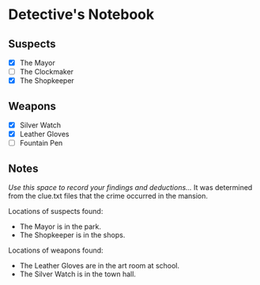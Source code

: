 # Detective's Notebook

## Suspects
- [X] The Mayor
- [ ] The Clockmaker
- [X] The Shopkeeper

## Weapons
- [X] Silver Watch
- [X] Leather Gloves
- [ ] Fountain Pen

## Notes
*Use this space to record your findings and deductions...*
It was determined from the clue.txt files that the crime occurred in the mansion.

Locations of suspects found:
- The Mayor is in the park.
- The Shopkeeper is in the shops.

Locations of weapons found:
- The Leather Gloves are in the art room at school.
- The Silver Watch is in the town hall.